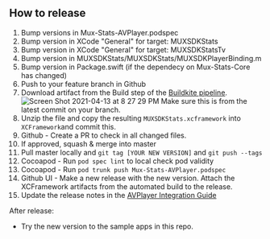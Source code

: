 ## How to release
1. Bump versions in Mux-Stats-AVPlayer.podspec
1. Bump version in XCode "General" for target: MUXSDKStats
1. Bump version in XCode "General" for target: MUXSDKStatsTv
1. Bump version in MUXSDKStats/MUXSDKStats/MUXSDKPlayerBinding.m
1. Bump version in Package.swift (if the dependecy on Mux-Stats-Core has changed)
1. Push to your feature branch in Github
1. Download artifact from the Build step of the [Buildkite pipeline](https://buildkite.com/mux/stats-sdk-avplayer).
![Screen Shot 2021-04-13 at 8 27 29 PM](https://user-images.githubusercontent.com/1444681/114637753-14089180-9c98-11eb-87df-05e894d066d9.png) Make sure this is from the latest commit on your branch. 
1. Unzip the file and copy the resulting `MUXSDKStats.xcframework` into `XCFramework`and commit this.
4. Github - Create a PR to check in all changed files.
5. If approved, squash & merge into master
6. Pull master locally and `git tag [YOUR NEW VERSION]` and `git push --tags`
7. Cocoapod - Run `pod spec lint` to local check pod validity
8. Cocoapod - Run `pod trunk push Mux-Stats-AVPlayer.podspec`
9. Github UI - Make a new release with the new version. Attach the XCFramework artifacts from the automated build to the release.
10. Update the release notes in the [AVPlayer Integration Guide](https://docs.mux.com/docs/avplayer-integration-guide)

After release:

* Try the new version to the sample apps in this repo.

